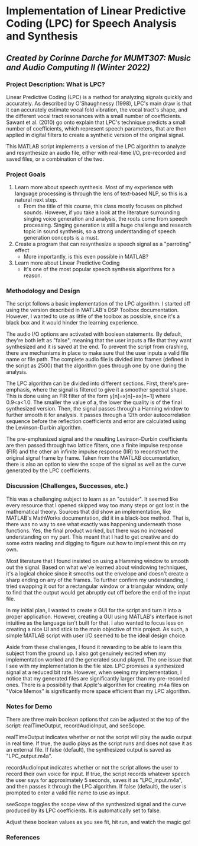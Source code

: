 # Implementation of Linear Predictive Coding (LPC) for Speech Analysis and Synthesis

## *Created by Corinne Darche for MUMT307: Music and Audio Computing II (Winter 2022)*

### Project Description: What is LPC?

Linear Predictive Coding (LPC) is a method for analyzing signals quickly and accurately. As described by O'Shaughnessy (1998), LPC's main draw is that it can accurately estimate vocal fold vibration, the vocal tract's shape, and the different vocal tract resonances with a small number of coefficients. Sawant et al. (2010) go onto explain that LPC's technique predicts a small number of coefficients, which represent speech parameters, that are then applied in digital filters to create a synthetic version of the original signal.
	
This MATLAB script implements a version of the LPC algorithm to analyze and resynthesize an audio file, either with real-time I/O, pre-recorded and saved files, or a combination of the two.

### Project Goals

1. Learn more about speech synthesis. Most of my experience with language processing is through the lens of text-based NLP, so this is a natural next step.
   - From the title of this course, this class mostly focuses on pitched sounds. However, if you take a look at the literature surrounding singing voice generation and analysis, the roots come from speech processing. Singing generation is still a huge challenge and research topic in sound synthesis, so a strong understanding of speech generation concepts is a must.
2. Create a program that can resynthesize a speech signal as a "parroting" effect
   - More importantly, is this even possible in MATLAB?
3. Learn more about Linear Predictive Coding
   - It's one of the most popular speech synthesis algorithms for a reason.

### Methodology and Design

The script follows a basic implementation of the LPC algorithm. I started off using the version described in MATLAB's DSP Toolbox documentation. However, I wanted to use as little of the toolbox as possible, since it's a black box and it would hinder the learning experience. 
	
The audio I/O options are activated with boolean statements. By default, they're both left as "false", meaning that the user inputs a file that they want synthesized and it is saved at the end. To prevent the script from crashing, there are mechanisms in place to make sure that the user inputs a valid file name or file path. The complete audio file is divided into frames (defined in the script as 2500) that the algorithm goes through one by one during the analysis.
	
The LPC algorithm can be divided into different sections. First, there's pre-emphasis, where the signal is filtered to give it a smoother spectral shape. This is done using an FIR filter of the form y[n]=x[n]−ax[n−1] where 0.9<a<1.0. The smaller the value of a, the lower the quality is of the final synthesized version. Then, the signal passes through a Hanning window to further smooth it for analysis. It passes through a 12th order autocorrelation sequence before the reflection coefficients and error are calculated using the Levinson-Durbin algorithm.
	
The pre-emphasized signal and the resulting Levinson-Durbin coefficients are then passed through two lattice filters, one a finite impulse response (FIR) and the other an infinite impulse response (IIR) to reconstruct the original signal frame by frame. Taken from the MATLAB documentation, there is also an option to view the scope of the signal as well as the curve generated by the LPC coefficients.

### Discussion (Challenges, Successes, etc.)

This was a challenging subject to learn as an "outsider". It seemed like every resource that I opened skipped way too many steps or got lost in the mathematical theory. Sources that did show an implementation, like MATLAB's MathWorks documentation, did it in a black-box method. That is, there was no way to see what exactly was happening underneath those functions. Yes, the final product worked, but there was no increased understanding on my part. This meant that I had to get creative and do some extra reading and digging to figure out how to implement this on my own.
	
Most literature that I found insisted on using a Hamming window to smooth out the signal. Based on what we've learned about windowing techniques, it's a logical choice since it smooths out the envelope and doesn't create a sharp ending on any of the frames. To further confirm my understanding, I tried swapping it out for a rectangular window or a triangular window, only to find that the output would get abruptly cut off before the end of the input file. 
	
In my initial plan, I wanted to create a GUI for the script and turn it into a proper application. However, creating a GUI using MATLAB's interface is not intuitive as the language isn't built for that. I also wanted to focus less on creating a nice UI and stick to the main objective of this project. As such, a simple MATLAB script with user I/O seemed to be the ideal design choice.
	
Aside from these challenges, I found it rewarding to be able to learn this subject from the ground up. I also got genuinely excited when my implementation worked and the generated sound played. The one issue that I see with my implementation is the file size. LPC promises a synthesized signal at a reduced bit rate. However, when seeing my implementation, I notice that my generated files are significantly larger than my pre-recorded ones. There is a possibility that Apple's algorithm for creating .m4a files on "Voice Memos" is significantly more space efficient than my LPC algorithm.

### Notes for Demo

There are three main boolean options that can be adjusted at the top of the script: realTimeOutput, recordAudioInput, and seeScope.
	
realTimeOutput indicates whether or not the script will play the audio output in real time. If true, the audio plays as the script runs and does not save it as an external file. If false (default), the synthesized output is saved as "LPC_output.m4a".
	
recordAudioInput indicates whether or not the script allows the user to record their own voice for input. If true, the script records whatever speech the user says for approximately 5 seconds, saves it as "LPC_input.m4a", and then passes it through the LPC algorithm. If false (default), the user is prompted to enter a valid file name to use as input.
	
seeScope toggles the scope view of the synthesized signal and the curve produced by its LPC coefficients. It is automatically set to false.
	
Adjust these boolean values as you see fit, hit run, and watch the magic go!

### References




